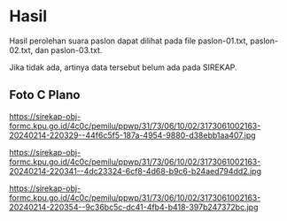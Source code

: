 # Hasil

Hasil perolehan suara paslon dapat dilihat pada file paslon-01.txt, paslon-02.txt, dan paslon-03.txt.

Jika tidak ada, artinya data tersebut belum ada pada SIREKAP.

## Foto C Plano

https://sirekap-obj-formc.kpu.go.id/4c0c/pemilu/ppwp/31/73/06/10/02/3173061002163-20240214-220329--44f6c5f5-187a-4954-9880-d38ebb1aa407.jpg

https://sirekap-obj-formc.kpu.go.id/4c0c/pemilu/ppwp/31/73/06/10/02/3173061002163-20240214-220341--4dc23324-6cf8-4d68-b9c6-b24aed794dd2.jpg

https://sirekap-obj-formc.kpu.go.id/4c0c/pemilu/ppwp/31/73/06/10/02/3173061002163-20240214-220354--9c36bc5c-dc41-4fb4-b418-397b247372bc.jpg
